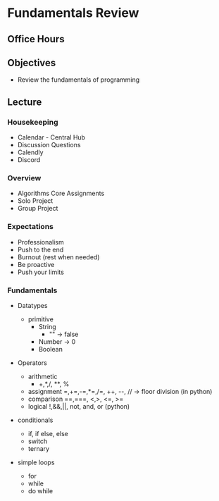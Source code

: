 # Fundamentals Review

## Office Hours

## Objectives

- Review the fundamentals of programming

## Lecture

### Housekeeping

- Calendar - Central Hub
- Discussion Questions
- Calendly
- Discord

### Overview

- Algorithms Core Assignments
- Solo Project
- Group Project

### Expectations

- Professionalism
- Push to the end
- Burnout (rest when needed)
- Be proactive
- Push your limits

### Fundamentals

- Datatypes
    - primitive
        - String
            - "" -> false
        - Number -> 0
        - Boolean

- Operators
    - arithmetic
        - +,*,/, **, %
    - assignment
        =,+=,-=,*=,/=, ++, --, // -> floor division (in python)
    - comparison
        ==,===, <,>, <=, >=
    - logical
        !,&&,||, not, and, or (python)

- conditionals
    - if, if else, else
    - switch
    - ternary

- simple loops
    - for
    - while
    - do while

